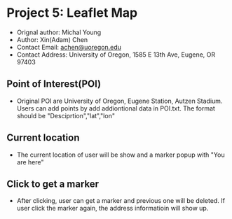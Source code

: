 # Project 5: Leaflet Map

- Orignal author: Michal Young
- Author: Xin(Adam) Chen
- Contact Email: achen@uoregon.edu
- Contact Address: University of Oregon, 1585 E 13th Ave, Eugene, OR 97403

## Point of Interest(POI)

- Original POI are University of Oregon, Eugene Station, Autzen Stadium. Users can add points by add addiontional data in POI.txt.
The format should be "Desciprtion","lat","lon"

## Current location

- The current location of user will be show and a marker popup with "You are here"

## Click to get a marker

- After clicking, user can get a marker and previous one will be deleted. If user click the marker again, the address informatioin will show up. 

